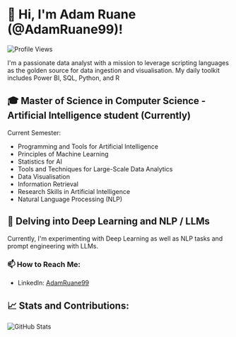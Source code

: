 # 👋 Hi, I'm Adam Ruane (@AdamRuane99)!

![Profile Views](https://komarev.com/ghpvc/?username=AdamRuane99)

I'm a passionate data analyst with a mission to leverage scripting languages as the golden source for data ingestion and visualisation. My daily toolkit includes Power BI, SQL, Python, and R

## 🎓 Master of Science in Computer Science - Artificial Intelligence student  (Currently)
Current Semester:

- Programming and Tools for Artificial Intelligence 
- Principles of Machine Learning 
- Statistics for AI
- Tools and Techniques for Large-Scale Data Analytics 
- Data Visualisation
- Information Retrieval
- Research Skills in Artificial Intelligence 
- Natural Language Processing (NLP)

## 🚀 Delving into Deep Learning and NLP / LLMs

Currently, I'm experimenting with Deep Learning as well as NLP tasks and prompt engineering with LLMs.

### 📫 How to Reach Me:

- LinkedIn: [AdamRuane99](www.linkedin.com/in/adam-ruane)

## 📈 Stats and Contributions:

![GitHub Stats](https://github-readme-stats.vercel.app/api?username=AdamRuane99&show_icons=true&count_private=true&hide=prs&theme=radical)


